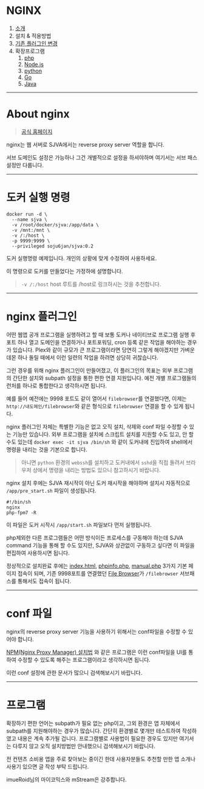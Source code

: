 # NGINX
1. [소개](/www/manual.php?filename=home)
2. 설치 & 적용방법
3. [기존 플러그인 변경](/www/manual.php?filename=basic)
4. 확장프로그램
   1. [php](/www/manual.php?filename=php)
   2. [Node.js](/www/manual.php?filename=node)
   3. [python](/www/manual.php?filename=python)
   4. [Go](/www/manual.php?filename=go)
   5. [Java](/www/manual.php?filename=java)
-----

# About nginx ##

> [공식 홈페이지](https://www.nginx.com/)
 
nginx는 웹 서버로 SJVA에서는 reverse proxy server 역할을 합니다.

서브 도메인도 설정은 가능하나 그건 개별적으로 설정을 하셔야하며 여기서는 서브 패스 설정만 다룹니다.


----
# 도커 실행 명령
```
docker run -d \
  --name sjva \
  -v /root/docker/sjva:/app/data \
  -v /mnt:/mnt \
  -v /:/host \
  -p 9999:9999 \
  --privileged soju6jan/sjva:0.2
```
도커 실행명령 예제입니다. 개인의 상황에 맞게 수정하여 사용하세요.

이 명령으로 도커를 만들었다는 가정하에 설명합니다.

> ```-v /:/host``` host 루트를 /host로 링크하시는 것을 추천합니다.


----
# nginx 플러그인 ##

어떤 웹앱 공개 프로그램을 실행하려고 할 때 보통 도커나 네이티브로 프로그램 실행 후 포트 하나 열고 도메인을 연결하거나 포트포워딩, cron 등록 같은 작업을 해야하는 경우가 있습니다. Plex와 같이 규모가 큰 프로그램이라면 당연히 그렇게 해야겠지만 가벼운 데몬 하나 돌릴 때에서 이런 일련의 작업을 하려면 상당히 귀찮습니다.

그런 경우를 위해 nginx 플러그인이 만들어졌고, 이 플러그인의 목표는 외부 프로그램의 간단한 설치와 subpath 설정을 통한 편한 연결 지원입니다. 예전 개별 프로그램들의 런처를 하나로 통합한다고 생각하시면 됩니다.

예를 들어 예전에는 9998 포트도 같이 열어서 ```filebrowser```를 연결했다면, 이제는 ```http://내도메인/filebrowser```와 같은 형식으로 ```filebrowser``` 연결을 할 수 있게 됩니다.

nginx 플러그인 자체는 특별한 기능은 없고 오직 설치, 삭제와 conf 파일 수정할 수 있는 기능만 있습니다. 외부 프로그램을 설치에 스크립트 설치를 지원할 수도 있고, 안 할 수도 있는데 ```docker exec -it sjva /bin/sh``` 와 같이 도커내에 진입하여 shell에서 명령을 내리는 것을 기본으로 합니다.

> 아니면 ```python``` 환경의 ```webssh```를 설치하고 도커내에서 ```sshd```을 직접 돌려서 브라우저 상에서 명령을 내리는 방법도 있으니 참고하시기 바랍니다.

nginx 설치 후에는 SJVA 재시작이 아닌 도커 재시작을 해야하며 설치시 자동적으로 ```/app/pre_start.sh``` 파일이 생성됩니다.

```
#!/bin/sh
nginx
php-fpm7 -R
```

이 파일은 도커 시작시 ```/app/start.sh``` 파일보다 먼저 실행됩니다. 

php제외한 다른 프로그램들은 어떤 방식이든 프로세스를 구동해야 하는데 SJVA command 기능을 통해 할 수도 있지만, SJVA와 상관없이 구동하고 싶다면 이 파일을 편집하여 사용하시면 됩니다. 

정상적으로 설치완료 후에는 [index.html](/www/index.html), [phpinfo.php](/www/phpinfo.php), [manual.php](/www/manual.php?filename=home) 3가지 기본 페이지 접속이 되며, 기존 9998포트를 연결했던 [File Browser](/filebrowser)가 ```/filebrowser``` 서브패스를 통해서도 접속이 됩니다.


----
# conf 파일 #

nginx의 reverse proxy server 기능을 사용하기 위해서는 conf파일을 수정할 수 있어야 합니다.

[NPM(Nginx Proxy Manager) 설치법](https://sjva.me/bbs/board.php?bo_table=manual&wr_id=176#c_630) 와 같은 프로그램은 이런 conf파일을 UI를 통하여 수정할 수 있도록 해주는 프로그램이라고 생각하시면 됩니다.

이런 conf 설정에 관한 문서가 많으니 검색해보시기 바랍니다. 




----
# 프로그램 #

확장하기 편한 언어는 subpath가 필요 없는 php이고, 그외 환경은 앱 자체에서 subpath를 지원해야하는 경우가 많습니다.
간단히 환경별로 몇개만 테스트하여 작성하였고 내용은 계속 추가될 겁니다. 프로그램별로 사용법이 필요한 경우도 있지만 여기서는 다루지 않고 오직 설치방법만 안내했으니 검색해보시기 바랍니다. 

전 컨텐츠 소비용 앱을 주로 찾아보는 중이긴 한데 사용자분들도 추천할 만한 앱 소개나 사용기 있으면 글 작성 부탁 드립니다.

imueRoid님의 마이코믹스와 mStream은 강추합니다.

